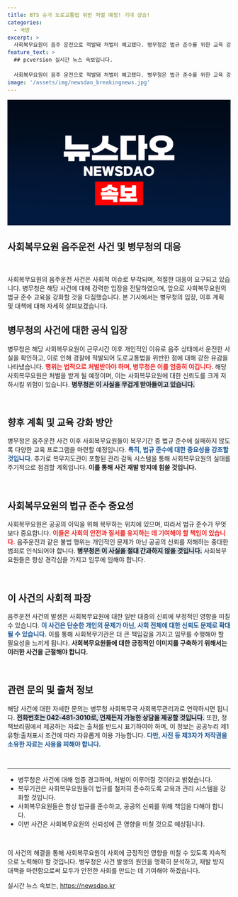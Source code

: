 ```yaml
---
title: BTS 슈가 도로교통법 위반 처벌 예정! 기대 상승!
categories:
  - 국방
excerpt: >
  사회복무요원이 음주 운전으로 적발돼 처벌이 예고됐다. 병무청은 법규 준수를 위한 교육 강화와 철저한 관리·감독 방침을 발표했다. 신뢰를 잃은 복무기관의 향후 대책은? 클릭해 확인하세요!
feature_text: >
  ## pcversion 실시간 뉴스 속보입니다.

  사회복무요원이 음주 운전으로 적발돼 처벌이 예고됐다. 병무청은 법규 준수를 위한 교육 강화와 철저한 관리·감독 방침을 발표했다. 신뢰를 잃은 복무기관의 향후 대책은? 클릭해 확인하세요!
image: '/assets/img/newsdao_breakingnews.jpg'
---
```


<p><img src="/assets/img/newsdao_breakingnews.jpg" alt="pcversion 속보" /></p>

<h2 data-ke-size="size26">사회복무요원 음주운전 사건 및 병무청의 대응</h2>

<p data-ke-size="size16">&nbsp;</p>

<p>사회복무요원의 음주운전 사건은 사회적 이슈로 부각되며, 적절한 대응이 요구되고 있습니다. 병무청은 해당 사건에 대해 강력한 입장을 전달하였으며, 앞으로 사회복무요원의 법규 준수 교육을 강화할 것을 다짐했습니다. 본 기사에서는 병무청의 입장, 이후 계획 및 대책에 대해 자세히 살펴보겠습니다.</p>

<h2 data-ke-size="size26">병무청의 사건에 대한 공식 입장</h2>

<p>병무청은 해당 사회복무요원이 근무시간 이후 개인적인 이유로 음주 상태에서 운전한 사실을 확인하고, 이로 인해 경찰에 적발되어 도로교통법을 위반한 점에 대해 강한 유감을 나타냈습니다. <b><span style="color: #ee2323;">행위는 법적으로 처벌받아야 하며, 병무청은 이를 엄중히 여깁니다.</span></b> 해당 사회복무요원은 처벌을 받게 될 예정이며, 이는 사회복무요원에 대한 신뢰도를 크게 저하시킬 위험이 있습니다. <b><span style="background-color: #21538527;">병무청은 이 사실을 무겁게 받아들이고 있습니다.</span></b> </p>

<p data-ke-size="size16">&nbsp;</p>

<h2 data-ke-size="size26">향후 계획 및 교육 강화 방안</h2>

<p>병무청은 음주운전 사건 이후 사회복무요원들이 복무기간 중 법규 준수에 실패하지 않도록 다양한 교육 프로그램을 마련할 예정입니다. <b><span style="color: #1a5490;">특히, 법규 준수에 대한 중요성을 강조할 것입니다.</span></b> 추가로 복무지도관이 포함된 관리·감독 시스템을 통해 사회복무요원의 실태를 주기적으로 점검할 계획입니다. <b><span style="ee2323;">이를 통해 사건 재발 방지에 힘쓸 것입니다.</span></b> </p>

<p data-ke-size="size16">&nbsp;</p>

<h2 data-ke-size="size26">사회복무요원의 법규 준수 중요성</h2>

<p>사회복무요원은 공공의 이익을 위해 복무하는 위치에 있으며, 따라서 법규 준수가 무엇보다 중요합니다. <b><span style="color: #ee2323;">이들은 사회의 안전과 질서를 유지하는 데 기여해야 할 책임이 있습니다.</span></b> 음주운전과 같은 불법 행위는 개인적인 문제가 아닌 공공의 신뢰를 저해하는 중대한 범죄로 인식되어야 합니다. <b><span style="background-color: #21538527;">병무청은 이 사실을 절대 간과하지 않을 것입니다.</span></b> 사회복무요원들은 항상 경각심을 가지고 임무에 임해야 합니다.</p>

<p data-ke-size="size16">&nbsp;</p>

<h2 data-ke-size="size26">이 사건의 사회적 파장</h2>

<p>음주운전 사건의 발생은 사회복무요원에 대한 일반 대중의 신뢰에 부정적인 영향을 미칠 수 있습니다. <b><span style="color: #1a5490;">이 사건은 단순한 개인의 문제가 아닌, 사회 전체에 대한 신뢰도 문제로 확대될 수 있습니다.</span></b> 이를 통해 사회복무기관은 더 큰 책임감을 가지고 임무를 수행해야 할 필요성을 느끼게 됩니다. <b><span style="ee2323;">사회복무요원들에 대한 긍정적인 이미지를 구축하기 위해서는 이러한 사건을 근절해야 합니다.</span></b> </p>

<p data-ke-size="size16">&nbsp;</p>

<h2 data-ke-size="size26">관련 문의 및 출처 정보</h2>

<p>해당 사건에 대한 자세한 문의는 병무청 사회복무국 사회복무관리과로 연락하시면 됩니다. <b><span style="background-color: #21538527;">전화번호는 042-481-3010로, 언제든지 가능한 상담을 제공할 것입니다.</span></b> 또한, 정책브리핑에서 제공하는 자료는 출처를 반드시 표기하여야 하며, 이 정보는 공공누리 제1유형:출처표시 조건에 따라 자유롭게 이용 가능합니다. <b><span style="color: #1a5490;">다만, 사진 등 제3자가 저작권을 소유한 자료는 사용을 피해야 합니다.</span></b> </p>

<p data-ke-size="size16">&nbsp;</p>

<hr>

<ul>
    <li>병무청은 사건에 대해 엄중 경고하며, 처벌이 이루어질 것이라고 밝혔습니다.</li>
    <li>복무기관은 사회복무요원들이 법규를 철저히 준수하도록 교육과 관리 시스템을 강화할 것입니다.</li>
    <li>사회복무요원들은 항상 법규를 준수하고, 공공의 신뢰를 위해 책임을 다해야 합니다.</li>
    <li>이번 사건은 사회복무요원의 신뢰성에 큰 영향을 미칠 것으로 예상됩니다.</li>
</ul>

<p data-ke-size="size16">&nbsp;</p>

<p>이 사건의 해결을 통해 사회복무요원이 사회에 긍정적인 영향을 미칠 수 있도록 지속적으로 노력해야 할 것입니다. 병무청은 사건 발생의 원인을 명확히 분석하고, 재발 방지 대책을 마련함으로써 모두가 안전한 사회를 만드는 데 기여해야 하겠습니다.</p>
실시간 뉴스 속보는, <a href="https://newsdao.kr" rel="dofollow">https://newsdao.kr</a>


